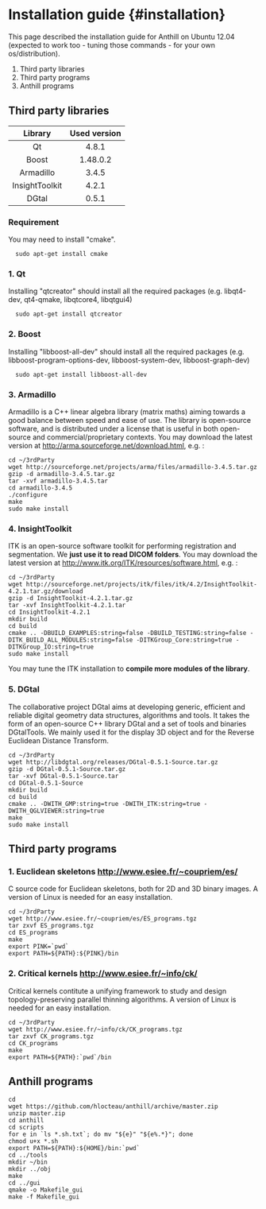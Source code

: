 Installation guide {#installation}
==================
This page described the installation guide for Anthill on Ubuntu 12.04 (expected to work too - tuning those commands - for your own os/distribution).

1. Third party libraries
2. Third party programs
3. Anthill programs

Third party libraries
---------------------

| Library        | Used version |
|:--------------:|:------------:|
| Qt             | 4.8.1        |
| Boost          | 1.48.0.2     |
| Armadillo      | 3.4.5        |
| InsightToolkit | 4.2.1        |
| DGtal          | 0.5.1        |

### Requirement
You may need to install "cmake".
~~~
  sudo apt-get install cmake
~~~

### 1. Qt
Installing "qtcreator" should install all the required packages (e.g. libqt4-dev, qt4-qmake, libqtcore4, libqtgui4)
~~~
  sudo apt-get install qtcreator
~~~

### 2. Boost
Installing "libboost-all-dev" should install all the required packages (e.g. libboost-program-options-dev, libboost-system-dev, libboost-graph-dev)
~~~
  sudo apt-get install libboost-all-dev
~~~

### 3. Armadillo
Armadillo is a C++ linear algebra library (matrix maths) aiming towards a good balance between speed and ease of use.
The library is open-source software, and is distributed under a license that is useful in both open-source and commercial/proprietary contexts.
You may download the latest version at http://arma.sourceforge.net/download.html, e.g. :
~~~
cd ~/3rdParty
wget http://sourceforge.net/projects/arma/files/armadillo-3.4.5.tar.gz
gzip -d armadillo-3.4.5.tar.gz
tar -xvf armadillo-3.4.5.tar
cd armadillo-3.4.5
./configure
make
sudo make install
~~~

### 4. InsightToolkit
ITK is an open-source software toolkit for performing registration and segmentation.
We **just use it to read DICOM folders**.
You may download the latest version at http://www.itk.org/ITK/resources/software.html, e.g. :
~~~
cd ~/3rdParty
wget http://sourceforge.net/projects/itk/files/itk/4.2/InsightToolkit-4.2.1.tar.gz/download
gzip -d InsightToolkit-4.2.1.tar.gz
tar -xvf InsightToolkit-4.2.1.tar
cd InsightToolkit-4.2.1
mkdir build
cd build
cmake .. -DBUILD_EXAMPLES:string=false -DBUILD_TESTING:string=false -DITK_BUILD_ALL_MODULES:string=false -DITKGroup_Core:string=true -DITKGroup_IO:string=true
sudo make install
~~~
You may tune the ITK installation to **compile more modules of the library**.

### 5. DGtal

The collaborative project DGtal aims at developing generic, efficient and reliable digital geometry data structures, algorithms and tools. 
It takes the form of an open-source C++ library DGtal and a set of tools and binaries DGtalTools.
We mainly used it for the display 3D object and for the Reverse Euclidean Distance Transform.
~~~
cd ~/3rdParty
wget http://libdgtal.org/releases/DGtal-0.5.1-Source.tar.gz
gzip -d DGtal-0.5.1-Source.tar.gz
tar -xvf DGtal-0.5.1-Source.tar
cd DGtal-0.5.1-Source
mkdir build
cd build
cmake .. -DWITH_GMP:string=true -DWITH_ITK:string=true -DWITH_QGLVIEWER:string=true
make
sudo make install
~~~

Third party programs
--------------------

### 1. Euclidean skeletons http://www.esiee.fr/~coupriem/es/
C source code for Euclidean skeletons, both for 2D and 3D binary images.
A version of Linux is needed for an easy installation.
~~~
cd ~/3rdParty
wget http://www.esiee.fr/~coupriem/es/ES_programs.tgz
tar zxvf ES_programs.tgz
cd ES_programs
make
export PINK=`pwd`
export PATH=${PATH}:${PINK}/bin
~~~

### 2. Critical kernels http://www.esiee.fr/~info/ck/
Critical kernels contitute a unifying framework to study and design topology-preserving parallel thinning algorithms.
A version of Linux is needed for an easy installation.
~~~
cd ~/3rdParty
wget http://www.esiee.fr/~info/ck/CK_programs.tgz
tar zxvf CK_programs.tgz
cd CK_programs
make
export PATH=${PATH}:`pwd`/bin
~~~

Anthill programs
----------------
~~~
cd
wget https://github.com/hlocteau/anthill/archive/master.zip
unzip master.zip
cd anthill
cd scripts
for e in `ls *.sh.txt`; do mv "${e}" "${e%.*}"; done
chmod u+x *.sh
export PATH=${PATH}:${HOME}/bin:`pwd`
cd ../tools
mkdir ~/bin
mkdir ../obj
make
cd ../gui
qmake -o Makefile_gui
make -f Makefile_gui
~~~
